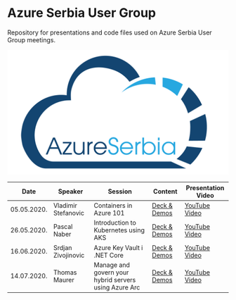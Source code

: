 # Azure Serbia User Group
Repository for presentations and code files used on Azure Serbia User Group meetings.

![Azure Serbia](azure-serbia.png)

|**Date**|**Speaker**|**Session**|**Content**|**Presentation Video**|
|-|-|-|-|-|
|05.05.2020.|Vladimir Stefanovic|Containers in Azure 101|[Deck & Demos](https://github.com/azure-serbia/user-group-meetings/blob/master/decks%20and%20demos/vladimir-stefanovic-containers-in-azure-101.zip?raw=true)|[YouTube Video](https://youtu.be/eqHIKMyD18U)|
|26.05.2020.|Pascal Naber|Introduction to Kubernetes using AKS|[Deck & Demos](https://github.com/azure-serbia/user-group-meetings/blob/master/decks%20and%20demos/pascal-naber-introduction-to-kubernetes-using-aks.pdf)|[YouTube Video](https://youtu.be/bbvj5Xg5St0)|
|16.06.2020.|Srdjan Zivojinovic|Azure Key Vault i .NET Core|[Deck & Demos](https://github.com/zsrdjan/presentations/tree/master/azure-meetup-key-vault)|[YouTube Video](https://www.youtube.com/watch?v=6t2mR_wKjS4)|
|14.07.2020.|Thomas Maurer|Manage and govern your hybrid servers using Azure Arc|[Deck & Demos](https://github.com/azure-serbia/user-group-meetings/blob/master/decks%20and%20demos/thomas-maurer-manage-and-govern-your-hybrid-servers-using-azure-arc.pdf)|[YouTube Video]()|
